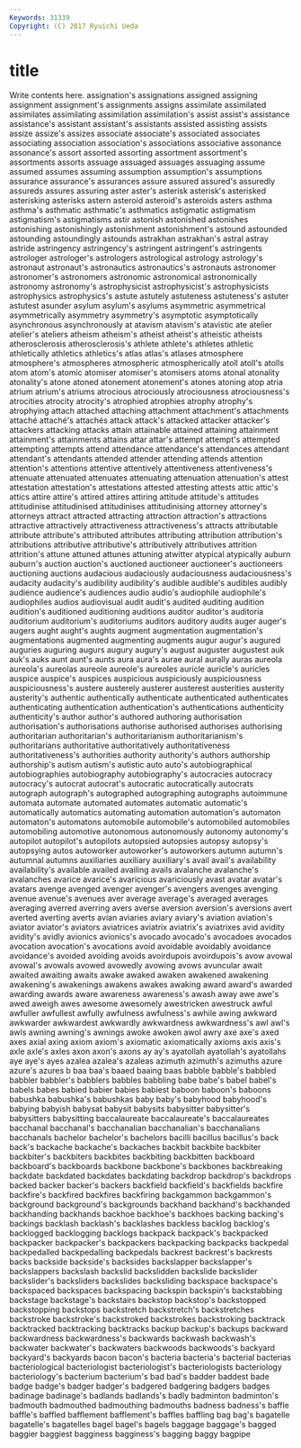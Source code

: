 ```yaml
---
Keywords: 31339 
Copyright: (C) 2017 Ryuichi Ueda
---
```


# title

Write contents here.
 assignation's assignations assigned
assigning assignment assignment's assignments assigns assimilate assimilated assimilates assimilating assimilation
assimilation's assist assist's assistance assistance's assistant assistant's assistants assisted assisting
assists assize assize's assizes associate associate's associated associates associating association
association's associations associative assonance assonance's assort assorted assorting assortment assortment's
assortments assorts assuage assuaged assuages assuaging assume assumed assumes assuming
assumption assumption's assumptions assurance assurance's assurances assure assured assured's assuredly
assureds assures assuring aster aster's asterisk asterisk's asterisked asterisking asterisks
astern asteroid asteroid's asteroids asters asthma asthma's asthmatic asthmatic's asthmatics
astigmatic astigmatism astigmatism's astigmatisms astir astonish astonished astonishes astonishing astonishingly
astonishment astonishment's astound astounded astounding astoundingly astounds astrakhan astrakhan's astral
astray astride astringency astringency's astringent astringent's astringents astrologer astrologer's astrologers
astrological astrology astrology's astronaut astronaut's astronautics astronautics's astronauts astronomer astronomer's
astronomers astronomic astronomical astronomically astronomy astronomy's astrophysicist astrophysicist's astrophysicists astrophysics
astrophysics's astute astutely astuteness astuteness's astuter astutest asunder asylum asylum's
asylums asymmetric asymmetrical asymmetrically asymmetry asymmetry's asymptotic asymptotically asynchronous asynchronously
at atavism atavism's atavistic ate atelier atelier's ateliers atheism atheism's
atheist atheist's atheistic atheists atherosclerosis atherosclerosis's athlete athlete's athletes athletic
athletically athletics athletics's atlas atlas's atlases atmosphere atmosphere's atmospheres atmospheric
atmospherically atoll atoll's atolls atom atom's atomic atomiser atomiser's atomisers
atoms atonal atonality atonality's atone atoned atonement atonement's atones atoning
atop atria atrium atrium's atriums atrocious atrociously atrociousness atrociousness's atrocities
atrocity atrocity's atrophied atrophies atrophy atrophy's atrophying attach attached attaching
attachment attachment's attachments attaché attaché's attachés attack attack's attacked attacker
attacker's attackers attacking attacks attain attainable attained attaining attainment attainment's
attainments attains attar attar's attempt attempt's attempted attempting attempts attend
attendance attendance's attendances attendant attendant's attendants attended attender attending attends
attention attention's attentions attentive attentively attentiveness attentiveness's attenuate attenuated attenuates
attenuating attenuation attenuation's attest attestation attestation's attestations attested attesting attests
attic attic's attics attire attire's attired attires attiring attitude attitude's
attitudes attitudinise attitudinised attitudinises attitudinising attorney attorney's attorneys attract attracted
attracting attraction attraction's attractions attractive attractively attractiveness attractiveness's attracts attributable
attribute attribute's attributed attributes attributing attribution attribution's attributions attributive attributive's
attributively attributives attrition attrition's attune attuned attunes attuning atwitter atypical
atypically auburn auburn's auction auction's auctioned auctioneer auctioneer's auctioneers auctioning
auctions audacious audaciously audaciousness audaciousness's audacity audacity's audibility audibility's audible
audible's audibles audibly audience audience's audiences audio audio's audiophile audiophile's
audiophiles audios audiovisual audit audit's audited auditing audition audition's auditioned
auditioning auditions auditor auditor's auditoria auditorium auditorium's auditoriums auditors auditory
audits auger auger's augers aught aught's aughts augment augmentation augmentation's
augmentations augmented augmenting augments augur augur's augured auguries auguring augurs
augury augury's august auguster augustest auk auk's auks aunt aunt's
aunts aura aura's aurae aural aurally auras aureola aureola's aureolas
aureole aureole's aureoles auricle auricle's auricles auspice auspice's auspices auspicious
auspiciously auspiciousness auspiciousness's austere austerely austerer austerest austerities austerity austerity's
authentic authentically authenticate authenticated authenticates authenticating authentication authentication's authentications authenticity
authenticity's author author's authored authoring authorisation authorisation's authorisations authorise authorised
authorises authorising authoritarian authoritarian's authoritarianism authoritarianism's authoritarians authoritative authoritatively authoritativeness
authoritativeness's authorities authority authority's authors authorship authorship's autism autism's autistic
auto auto's autobiographical autobiographies autobiography autobiography's autocracies autocracy autocracy's autocrat
autocrat's autocratic autocratically autocrats autograph autograph's autographed autographing autographs autoimmune
automata automate automated automates automatic automatic's automatically automatics automating automation
automation's automaton automaton's automatons automobile automobile's automobiled automobiles automobiling automotive
autonomous autonomously autonomy autonomy's autopilot autopilot's autopilots autopsied autopsies autopsy
autopsy's autopsying autos autoworker autoworker's autoworkers autumn autumn's autumnal autumns
auxiliaries auxiliary auxiliary's avail avail's availability availability's available availed availing
avails avalanche avalanche's avalanches avarice avarice's avaricious avariciously avast avatar
avatar's avatars avenge avenged avenger avenger's avengers avenges avenging avenue
avenue's avenues aver average average's averaged averages averaging averred averring
avers averse aversion aversion's aversions avert averted averting averts avian
aviaries aviary aviary's aviation aviation's aviator aviator's aviators aviatrices aviatrix
aviatrix's aviatrixes avid avidity avidity's avidly avionics avionics's avocado avocado's
avocadoes avocados avocation avocation's avocations avoid avoidable avoidably avoidance avoidance's
avoided avoiding avoids avoirdupois avoirdupois's avow avowal avowal's avowals avowed
avowedly avowing avows avuncular await awaited awaiting awaits awake awaked
awaken awakened awakening awakening's awakenings awakens awakes awaking award award's
awarded awarding awards aware awareness awareness's awash away awe awe's
awed aweigh awes awesome awesomely awestricken awestruck awful awfuller awfullest
awfully awfulness awfulness's awhile awing awkward awkwarder awkwardest awkwardly awkwardness
awkwardness's awl awl's awls awning awning's awnings awoke awoken awol
awry axe axe's axed axes axial axing axiom axiom's axiomatic
axiomatically axioms axis axis's axle axle's axles axon axon's axons
ay ay's ayatollah ayatollah's ayatollahs aye aye's ayes azalea azalea's
azaleas azimuth azimuth's azimuths azure azure's azures b baa baa's
baaed baaing baas babble babble's babbled babbler babbler's babblers babbles
babbling babe babe's babel babel's babels babes babied babier babies
babiest baboon baboon's baboons babushka babushka's babushkas baby baby's babyhood
babyhood's babying babyish babysat babysit babysits babysitter babysitter's babysitters babysitting
baccalaureate baccalaureate's baccalaureates bacchanal bacchanal's bacchanalian bacchanalian's bacchanalians bacchanals bachelor
bachelor's bachelors bacilli bacillus bacillus's back back's backache backache's backaches
backbit backbite backbiter backbiter's backbiters backbites backbiting backbitten backboard backboard's
backboards backbone backbone's backbones backbreaking backdate backdated backdates backdating backdrop
backdrop's backdrops backed backer backer's backers backfield backfield's backfields backfire
backfire's backfired backfires backfiring backgammon backgammon's background background's backgrounds backhand
backhand's backhanded backhanding backhands backhoe backhoe's backhoes backing backing's backings
backlash backlash's backlashes backless backlog backlog's backlogged backlogging backlogs backpack
backpack's backpacked backpacker backpacker's backpackers backpacking backpacks backpedal backpedalled backpedalling
backpedals backrest backrest's backrests backs backside backside's backsides backslapper backslapper's
backslappers backslash backslid backslidden backslide backslider backslider's backsliders backslides backsliding
backspace backspace's backspaced backspaces backspacing backspin backspin's backstabbing backstage backstage's
backstairs backstop backstop's backstopped backstopping backstops backstretch backstretch's backstretches backstroke
backstroke's backstroked backstrokes backstroking backtrack backtracked backtracking backtracks backup backup's
backups backward backwardness backwardness's backwards backwash backwash's backwater backwater's backwaters
backwoods backwoods's backyard backyard's backyards bacon bacon's bacteria bacteria's bacterial
bacterias bacteriological bacteriologist bacteriologist's bacteriologists bacteriology bacteriology's bacterium bacterium's bad
bad's badder baddest bade badge badge's badger badger's badgered badgering
badgers badges badinage badinage's badlands badlands's badly badminton badminton's badmouth
badmouthed badmouthing badmouths badness badness's baffle baffle's baffled bafflement bafflement's
baffles baffling bag bag's bagatelle bagatelle's bagatelles bagel bagel's bagels
baggage baggage's bagged baggier baggiest bagginess bagginess's bagging baggy bagpipe
